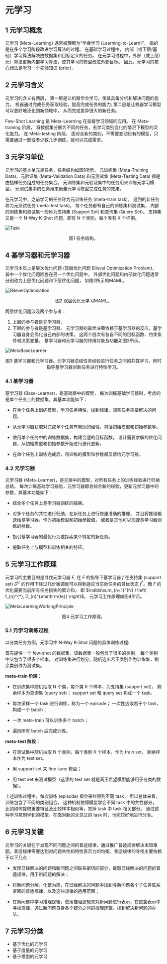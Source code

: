 # 元学习


## 1 元学习概念

元学习 (Meta-Learning) 通常被理解为“学会学习 (Learning-to-Learn)”，
指的是在多个学习阶段改进学习算法的过程。
在基础学习过程中，
内部（或下层/基础）学习算法解决由数据集和目标定义的任务。
在元学习过程中，外部（或上层/元）算法更新内部学习算法，使其学习的模型改进外部目标。
因此，元学习的核心想法是学习一个先验知识 (prior)。


## 2 元学习含义

元学习的含义有两层，
第一层是让机器学会学习，使其具备分析和解决问题的能力，
机器通过完成任务获取经验，提高完成任务的能力; 
第二层是让机器学习模型可以更好地泛化到新领域中，
从而完成差异很大的新任务。

Few-Shot Learning 是 Meta-Learning 在监督学习领域的应用。
在 Meta-training 阶段，
将数据集分解为不同的任务，去学习类别变化的情况下模型的泛化能力。
在 Meta-testing 阶段，
面对全新的类别，不需要变动已有的模型，只需要通过一部或者少数几步训练，就可以完成需求。


## 3 元学习单位

元学习的基本单元是任务，任务结构如图1所示。
元训练集 (Meta-Training Data)、元验证集 (Meta-Validation Data) 和元测试集 (Meta-Testing Data) 都是由抽样任务组成的任务集合。
元训练集和元验证集中的任务用来训练元学习模型，
元测试集中的任务用来衡量元学习模型完成任务的效果。

在元学习中，之前学习的任务称为元训练任务 (meta-train task)，
遇到的新任务称为元测试任务 (meta-test task)。
每个任务都有自己的训练集和测试集，
内部的训练集和测试集一般称为支持集 (Support Set) 和查询集 (Query Set)。
支持集又是一个 N-Way K-Shot 问题，即有 N 个类别，每个类有 K 个样例。 

![Task](../../images/meta_learning/preliminaries/Task.png)
<center>
图1 任务结构。
</center>


## 4 基学习器和元学习器

元学习本质上是层次优化问题 (双层优化问题 Bilevel Optimization Problem)，
其中一个优化问题嵌套在另一个优化问题中。
外部优化问题和内部优化问题通常分别称为上层优化问题和下层优化问题，
如图2所示的MAML。

![BilevelOptimization](../../images/meta_learning/preliminaries/BilevelOptimization.png)
<center>
图2 双层优化元学习MAML。
</center>

两层优化问题涉及两个参与者：
1) 上层的参与者是元学习器，
2) 下层的参与者是基学习器。
元学习器的最优决策依赖于基学习器的反应，基学习器自身会优化自己内部的决策。
这两个层次有各自不同的目标函数、约束条件和决策变量。
基学习器和元学习器的作用对象及功能如图3所示。

![MetaBaseLearner](../../images/meta_learning/preliminaries/MetaBaseLearner.png)
<center>
图3 基学习器和元学习器。元学习器总结任务经验进行任务之间的共性学习，同时指导基学习器对新任务进行特性学习。 
</center>

### 4.1 基学习器

基学习器 (Base-Learner)，是基础层中的模型，
每次训练基础学习器时，考虑的是单个任务上的数据集，其基本功能如下：

- 在单个任务上训练模型，学习任务特性，找到规律，回答任务需要解决的问题。

- 从元学习器获取对完成单个任务有帮助的经验，包括初始模型和初始参数等。

- 使用单个任务中的训练数据集，构建合适的目标函数，
设计需要求解的优化问题，从初始模型和初始参数开始进行迭代更新。

- 在单个任务上训练完成后，将训练的模型和参数都反馈给元学习器。

### 4.2 元学习器

元学习器 (Meta-Learner)，是元层中的模型，对所有任务上的训练经验进行归纳总结。
每次训练基础学习器后，元学习器都会综合新的经验，更新元学习器中的参数，其基本功能如下：

- 综合多个任务上基学习器训练的结果。

- 对多个任务的共性进行归纳，在新任务上进行快速准确的推理，
并且将推理输送给基学习器，作为初始模型和初始参数值，
或者是其他可以加速基学习器训练的参数。

- 指引基学习器的最优行为或探索某个特定的新任务。

- 提取任务上与模型和训练相关的特征。


## 5 元学习工作原理

元学习的主要目的是寻找元学习器 $F$, 
在 $F$ 的指导下基学习器 $f$ 在支持集 (support set) $D^{\mathrm{tr}}$ 的作用下经过几步微调就可以得到适应当前新任务的最优状态 $f^{*}$。而 $F$ 的优化需要当前所有任务损失的累计和，
即 $\nabla\sum_{n=1}^{N} l \left( f_{n}^{*}, D_{n}^{\mathrm{te}} \right)$。
元学习工作原理如图4所示。

![MetaLearningWorkingPrinciple](../../images/meta_learning/preliminaries/MetaLearningWorkingPrinciple.png)
<center>
图4 元学习工作原理。 
</center>

### 5.1 元学习训练过程

以分类任务为例，元学习中 N-Way K-Shot 问题的具体训练过程:

首先提供一个 few-shot 的数据集，该数据集一般包含了很多的类别，
每个类别中又包含了很多个样本。
对训练集进行划分，随机选出若干类别作为训练集，剩余类别作为测试集。

**meta-train 阶段：**

- 在训练集中随机抽取 N 个类，每个类 K 个样本，为支持集 (support set)，
剩余样本为查询集 (query set)；
support set 和 query set 构成一个 task。

- 每次采样一个 task 进行训练，称为一个 episode；
一次性选取若干个 task，构成一个 batch；

- 一次 meta-train 可以训练多个 batch；

- 遍历所有 batch 后完成训练。

**meta-test 阶段：**

- 在测试集中随机抽取 N 个类别，每个类别 K 个样本，作为 train set，
剩余样本作为 test set。

- 用 support set 来 fine-tune 模型；

- 用 test set 来测试模型（这里的 test set 就是真正希望模型能够用于分类的数据）。

上述训练过程中，每次训练 (episode) 都会采样得到不同 task，
所以总体来看，训练包含了不同的类别组合，
这种机制使得模型学会不同 task 中的共性部分，
比如如何提取重要特征及比较样本相似等，忘掉 task 中 task 相关部分。
通过这种学习机制学到的模型，在面对新的未见过的 task 时，也能较好地进行分类。


## 6 元学习关键

元学习的关键在于发现不同问题之间的普适规律，通过推广普适规律解决末知难题。普适规律需要达到对问题共性和特性表示力的均衡。普适规律的寻找主要依赖于以下几点：

- 发现已经解决的问题和新问题之间联系密切的部分，提取已经解决的问题的普适规律，用于新问题的解决；

- 将新问题分解，化繁为简，在已经解决的问题中找到与新问题各个子任务联系紧密的普适规律，以及这些规律的适用范围；

- 在新问题中学习推理逻辑，使用推理逻辑来对新问题进行表示，在这些表示中寻找规律，通过新问题自身各个部分之间的推理逻辑，找到解决新问题的办法。


## 7 元学习分类

- 基于优化的元学习
- 基于度量的元学习
- 基于模型的元学习
